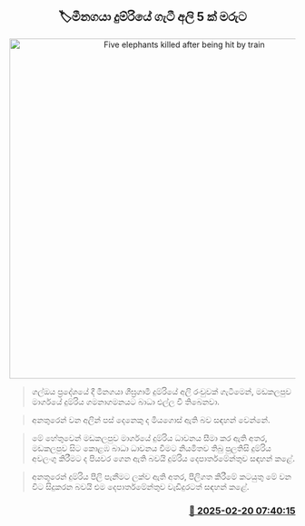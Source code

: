 <p align='center'><b><h2 align='center' title='Five elephants killed after being hit by train'>🏷මීනගයා දුම්රියේ ගැටී අලි 5 ක් මරුට</h2></b></p>
<p align='center'><img src='https://helakuru.sgp1.cdn.digitaloceanspaces.com/esana/images/lib/minagaya-train.jpg' width='600' alt='Five elephants killed after being hit by train'></p>

> ගල්ඔය ප්‍රදේශයේ දී මීනගයා ශීඝ්‍රගාමී දුම්රියේ අලි රංචුවක් ගැටීමෙන්, මඩකලපුව මාර්ගයේ දුම්රිය ගමනාගමනයට බාධා එල්ල වී තිබෙනවා.

> අනතුරෙන් වන අලින් පස් දෙනෙකු ද මියගොස් ඇති බව සඳහන් වෙන්නේ.

> මේ හේතුවෙන් මඩකලපුව මාර්ගයේ දුම්රිය ධාවනය සීමා කර ඇති අතර, මඩකලපුව සිට කොළඹ බාධා ධාවනය වීමට නියමිතව තිබු පුලතිසි දුම්රිය අවලංගු කිරීමට ද පියවර ගෙන ඇති බවයි දුම්රිය දෙපාර්තමේන්තුව සඳහන් කළේ.

> අනතුරෙන් දුම්රිය පීලි පැනීමට ලක්ව ඇති අතර, පීලිගත කිරීමේ කටයුතු මේ වන විට සිදුකරන බවයි එම දෙපාර්තමේන්තුව වැඩිදුරටත් සඳහන් කළේ.



<h3 align='right'><a href='https://www.helakuru.lk/esana/p/107645/'>📅 2025-02-20 07:40:15</a></h3>
